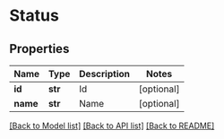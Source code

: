 # Status

## Properties
Name | Type | Description | Notes
------------ | ------------- | ------------- | -------------
**id** | **str** | Id | [optional] 
**name** | **str** | Name | [optional] 

[[Back to Model list]](../README.md#documentation-for-models) [[Back to API list]](../README.md#documentation-for-api-endpoints) [[Back to README]](../README.md)


